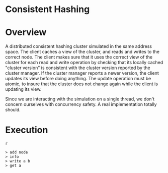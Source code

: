 # Consistent Hashing

# Overview

A distributed consistent hashing cluster simulated in the same address space. The client caches a view of the cluster, 
and reads and writes to the correct node. The client makes sure that it uses the correct view of the cluster for each
read and write operation by checking that its locally cached "cluster version" is consistent with the cluster version
reported by the cluster manager. If the cluster manager reports a newer version, the client updates its view before
doing anything. The update operation must be atomic, to insure that the cluster does not change again while the client
is updating its view.

Since we are interacting with the simulation on a single thread, we don't concern ourselves with concurrency safety. 
A real implementation totally should.

# Execution

```
r

> add node
> info
> write a b
> get a

```